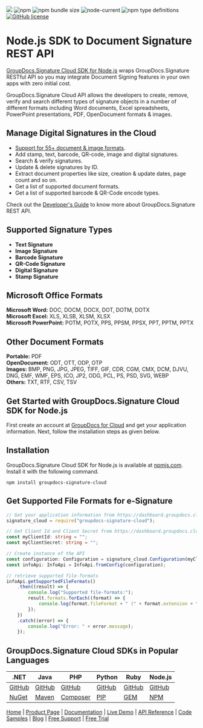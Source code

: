 ![](https://img.shields.io/badge/api-v2.0-lightgrey) ![npm](https://img.shields.io/npm/v/groupdocs-signature-cloud) ![npm bundle size](https://img.shields.io/bundlephobia/min/groupdocs-signature-cloud) ![node-current](https://img.shields.io/node/v/groupdocs-signature-cloud) ![npm type definitions](https://img.shields.io/npm/types/groupdocs-signature-cloud) [![GitHub license](https://img.shields.io/github/license/groupdocs-signature-cloud/groupdocs-signature-cloud-node)](https://github.com/groupdocs-signature-cloud/groupdocs-signature-cloud-node/blob/master/LICENSE)

# Node.js SDK to Document Signature REST API

[GroupDocs.Signature Cloud SDK for Node.js](https://products.groupdocs.cloud/signature/nodejs) wraps GroupDocs.Signature RESTful API so you may integrate Document Signing features in your own apps with zero initial cost.

GroupDocs.Signature Cloud API allows the developers to create, remove, verify and search different types of signature objects in a number of different formats including Word documents, Excel spreadsheets, PowerPoint presentations, PDF, OpenDocument formats & images.

## Manage Digital Signatures in the Cloud

- [Support for 55+ document & image formats](https://docs.groupdocs.cloud/signature/supported-document-formats/).
- Add stamp, text, barcode, QR-code, image and digital signatures.
- Search & verify signatures.
- Update & delete signatures by ID.
- Extract document properties like size, creation & update dates, page count and so on.
- Get a list of supported document formats.
- Get a list of supported barcode & QR-Code encode types.

Check out the [Developer's Guide](https://docs.groupdocs.cloud/signature/developer-guide/) to know more about GroupDocs.Signature REST API.

## Supported Signature Types

- **Text Signature**
- **Image Signature**
- **Barcode Signature**
- **QR-Code Signature**
- **Digital Signature**
- **Stamp Signature**

## Microsoft Office Formats

**Microsoft Word:** DOC, DOCM, DOCX, DOT, DOTM, DOTX\
**Microsoft Excel:** XLS, XLSB, XLSM, XLSX\
**Microsoft PowerPoint:** POTM, POTX, PPS, PPSM, PPSX, PPT, PPTM, PPTX

## Other Document Formats

**Portable:** PDF\
**OpenDocument:** ODT, OTT, ODP, OTP\
**Images:** BMP, PNG, JPG, JPEG, TIFF, GIF, CDR, CGM, CMX, DCM, DJVU, DNG, EMF, WMF, EPS, ICO, JP2, ODG, PCL, PS, PSD, SVG, WEBP\
**Others:** TXT, RTF, CSV, TSV

## Get Started with GroupDocs.Signature Cloud SDK for Node.js

First create an account at [GroupDocs for Cloud](https://dashboard.groupdocs.cloud/) and get your application information. Next, follow the installation steps as given below.

## Installation

GroupDocs.Signature Cloud SDK for Node.js is available at [npmjs.com](https://www.npmjs.com/package/groupdocs-signature-cloud). Install it with the following command.

```shell
npm install groupdocs-signature-cloud
```    

## Get Supported File Formats for e-Signature

```ts
// Get your application information from https://dashboard.groupdocs.cloud
signature_cloud = require("groupdocs-signature-cloud");

// Get Client Id and Client Secret from https://dashboard.groupdocs.cloud
const myClientId: string = "";
const myClientSecret: string = "";

// Create instance of the API
const configuration: Configuration = signature_cloud.Configuration(myClientId, myClientSecret);
const infoApi: InfoApi = InfoApi.fromConfig(configuration);

// retrieve supported file-formats
infoApi.getSupportedFileFormats()
    .then((result) => {
        console.log("Supported file-formats:");
        result.formats.forEach((format) => {
            console.log(format.fileFormat + " (" + format.extension + ")");
        });
    })
    .catch((error) => {
        console.log("Error: " + error.message);
    });
```


## GroupDocs.Signature Cloud SDKs in Popular Languages

| .NET | Java | PHP | Python | Ruby | Node.js |
|---|---|---|---|---|---|
| [GitHub](https://github.com/groupdocs-signature-cloud/groupdocs-signature-cloud-dotnet) | [GitHub](https://github.com/groupdocs-signature-cloud/groupdocs-signature-cloud-java) | [GitHub](https://github.com/groupdocs-signature-cloud/groupdocs-signature-cloud-php) | [GitHub](https://github.com/groupdocs-signature-cloud/groupdocs-signature-cloud-python) | [GitHub](https://github.com/groupdocs-signature-cloud/groupdocs-signature-cloud-ruby)  | [GitHub](https://github.com/groupdocs-signature-cloud/groupdocs-signature-cloud-node) |
| [NuGet](https://www.nuget.org/packages/GroupDocs.Signature-Cloud/) | [Maven](https://repository.groupdocs.cloud/webapp/#/artifacts/browse/tree/General/repo/com/groupdocs/groupdocs-signature-cloud) | [Composer](https://packagist.org/packages/groupdocscloud/groupdocs-signature-cloud) | [PIP](https://pypi.org/project/groupdocs-signature-cloud/) | [GEM](https://rubygems.org/gems/groupdocs_signature_cloud)  | [NPM](https://www.npmjs.com/package/groupdocs-signature-cloud) |

[Home](https://www.groupdocs.cloud/) | [Product Page](https://products.groupdocs.cloud/signature/nodejs) | [Documentation](https://docs.groupdocs.cloud/signature/) | [Live Demo](https://products.groupdocs.app/signature/total) | [API Reference](https://apireference.groupdocs.cloud/signature/) | [Code Samples](https://github.com/groupdocs-signature-cloud/groupdocs-signature-cloud-node-samples) | [Blog](https://blog.groupdocs.cloud/category/signature/) | [Free Support](https://forum.groupdocs.cloud/c/signature) | [Free Trial](https://dashboard.groupdocs.cloud)
